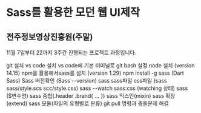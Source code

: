 # Sass를 활용한 모던 웹 UI제작
## 전주정보영상진흥원(주말)

11월 7일부터 22까지 3주간 진행되는
프로젝트 과정입니다.

git 설치
vs code 설치
vs code에 기본 터미널로 git bash 설정
node 설치 (version 14.15)
npm을 활용해서sass를 설치 (version 1.29)
npm install -g sass (Dart Sass)
Sass 버전확인 (Sass --version)
sass sass파일 css파일 (sass sass/style.scs scc/style.css)
sass --watch sass:css (watching 상태)
sass ($변수명)
sass 중첩(.header .brand{ ... })
sass 믹스인(mixin)
sass 확장 (extend)
sass 모듈(파일의 유형별로 분류)
git pull 명령과 충돌문제 해결
